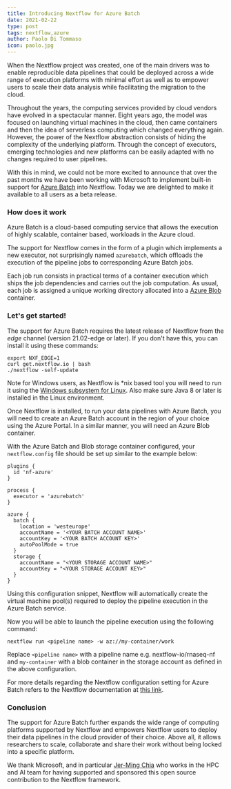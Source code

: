 ```yaml
---
title: Introducing Nextflow for Azure Batch
date: 2021-02-22
type: post
tags: nextflow,azure
author: Paolo Di Tommaso
icon: paolo.jpg
---
```


When the Nextflow project was created, one of the main drivers was to enable reproducible data pipelines that could be deployed across a wide range of execution platforms with minimal effort as well as to empower users to scale their data analysis while facilitating the migration to the cloud.

Throughout the years, the computing services provided by cloud vendors have evolved in a spectacular manner. Eight years ago, the model was focused on launching virtual machines in the cloud, then came containers and then the idea of serverless computing which changed everything again. However, the power of the Nextflow abstraction consists of hiding the complexity of the underlying platform. Through the concept of executors, emerging technologies and new platforms can be easily adapted with no changes required to user pipelines.

With this in mind, we could not be more excited to announce that over the past months we have been working with Microsoft to implement built-in support for [Azure Batch](https://azure.microsoft.com/en-us/services/batch/) into Nextflow. Today we are delighted to make it available to all users as a beta release.

### How does it work

Azure Batch is a cloud-based computing service that allows the execution of highly scalable, container based, workloads in the Azure cloud.

The support for Nextflow comes in the form of a plugin which implements a new executor, not surprisingly named `azurebatch`, which offloads the execution of the pipeline jobs to corresponding Azure Batch jobs.

Each job run consists in practical terms of a container execution which ships the job dependencies and carries out the job computation. As usual, each job is assigned a unique working directory allocated into a [Azure Blob](https://azure.microsoft.com/en-us/services/storage/blobs/) container.

### Let's get started!

The support for Azure Batch requires the latest release of Nextflow from the _edge_ channel (version 21.02-edge or later). If you don't have this, you can install it using these commands:

```
export NXF_EDGE=1
curl get.nextflow.io | bash
./nextflow -self-update
```

Note for Windows users, as Nextflow is \*nix based tool you will need to run it using the [Windows subsystem for Linux](https://docs.microsoft.com/en-us/windows/wsl/install-win10). Also make sure Java 8 or later is installed in the Linux environment.

Once Nextflow is installed, to run your data pipelines with Azure Batch, you will need to create an Azure Batch account in the region of your choice using the Azure Portal. In a similar manner, you will need an Azure Blob container.

With the Azure Batch and Blob storage container configured, your `nextflow.config` file should be set up similar to the example below:

```
plugins {
  id 'nf-azure'
}

process {
  executor = 'azurebatch'
}

azure {
  batch {
    location = 'westeurope'
    accountName = '<YOUR BATCH ACCOUNT NAME>'
    accountKey = '<YOUR BATCH ACCOUNT KEY>'
    autoPoolMode = true
  }
  storage {
    accountName = "<YOUR STORAGE ACCOUNT NAME>"
    accountKey = "<YOUR STORAGE ACCOUNT KEY>"
  }
}
```

Using this configuration snippet, Nextflow will automatically create the virtual machine pool(s) required to deploy the pipeline execution in the Azure Batch service.

Now you will be able to launch the pipeline execution using the following command:

```
nextflow run <pipeline name> -w az://my-container/work
```

Replace `<pipeline name>` with a pipeline name e.g. nextflow-io/rnaseq-nf and `my-container` with a blob container in the storage account as defined in the above configuration.

For more details regarding the Nextflow configuration setting for Azure Batch
refers to the Nextflow documentation at [this link](/docs/edge/azure.html).

### Conclusion

The support for Azure Batch further expands the wide range of computing platforms supported by Nextflow and empowers Nextflow users to deploy their data pipelines in the cloud provider of their choice. Above all, it allows researchers to scale, collaborate and share their work without being locked into a specific platform.

We thank Microsoft, and in particular [Jer-Ming Chia](https://www.linkedin.com/in/jermingchia/) who works in the HPC and AI team for having supported and sponsored this open source contribution to the Nextflow framework.
